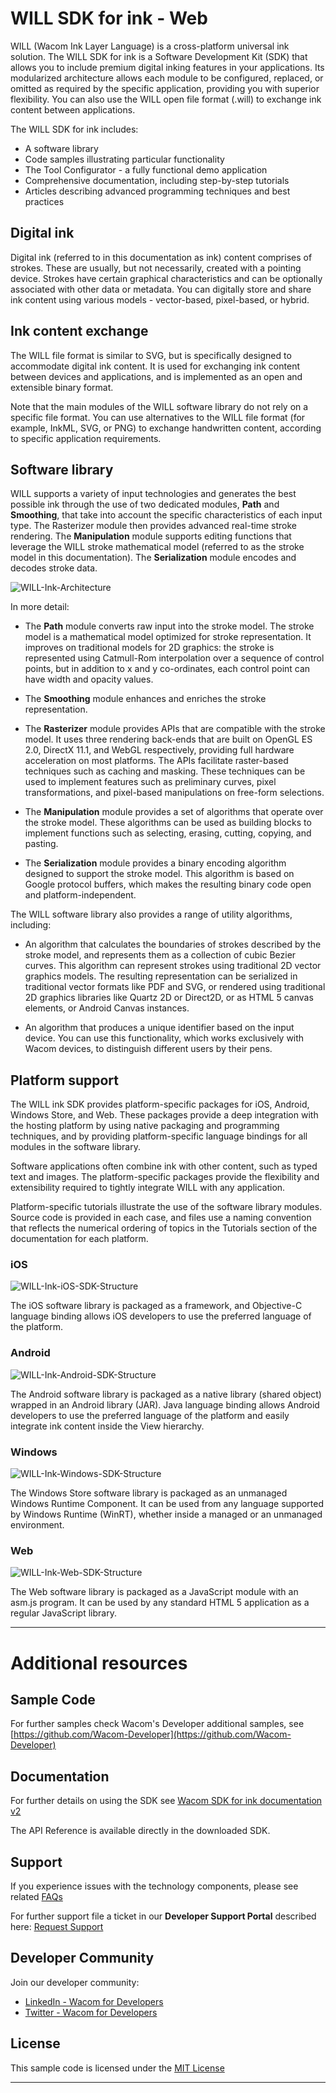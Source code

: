# WILL SDK for ink - Web

WILL (Wacom Ink Layer Language) is a cross-platform universal ink solution.
The WILL SDK for ink is a Software Development Kit (SDK) that allows you to include premium digital inking features in your applications.
Its modularized architecture allows each module to be configured, replaced, or omitted as required by the specific application, providing you with superior flexibility.
You can also use the WILL open file format (.will) to exchange ink content between applications.

The WILL SDK for ink includes:

* A software library
* Code samples illustrating particular functionality
* The Tool Configurator - a fully functional demo application
* Comprehensive documentation, including step-by-step tutorials
* Articles describing advanced programming techniques and best practices

## Digital ink

Digital ink (referred to in this documentation as ink) content comprises of strokes.
These are usually, but not necessarily, created with a pointing device.
Strokes have certain graphical characteristics and can be optionally associated with other data or metadata.
You can digitally store and share ink content using various models - vector-based, pixel-based, or hybrid.

## Ink content exchange

The WILL file format is similar to SVG, but is specifically designed to accommodate digital ink content.
It is used for exchanging ink content between devices and applications, and is implemented as an open and extensible binary format.

Note that the main modules of the WILL software library do not rely on a specific file format.
You can use alternatives to the WILL file format (for example, InkML, SVG, or PNG) to exchange handwritten content, according to specific application requirements.

## Software library

WILL supports a variety of input technologies and generates the best possible ink through the use of two dedicated modules, **Path** and **Smoothing**, that take into account the specific characteristics of each input type.
The Rasterizer module then provides advanced real-time stroke rendering.
The **Manipulation** module supports editing functions that leverage the WILL stroke mathematical model (referred to as the stroke model in this documentation).
The **Serialization** module encodes and decodes stroke data.

![WILL-Ink-Architecture](media/WILLSoftwareLibraryAbstractArchitecture.png)


In more detail:

* The **Path** module converts raw input into the stroke model.
  The stroke model is a mathematical model optimized for stroke representation.
  It improves on traditional models for 2D graphics: the stroke is represented using Catmull-Rom interpolation over a sequence of control points, but in addition to x and y co-ordinates, each control point can have width and opacity values.

* The **Smoothing** module enhances and enriches the stroke representation.

* The **Rasterizer** module provides APIs that are compatible with the stroke model.
  It uses three rendering back-ends that are built on OpenGL ES 2.0, DirectX 11.1, and WebGL respectively, providing full hardware acceleration on most platforms.
  The APIs facilitate raster-based techniques such as caching and masking.
  These techniques can be used to implement features such as preliminary curves, pixel transformations, and pixel-based manipulations on free-form selections.

* The **Manipulation** module provides a set of algorithms that operate over the stroke model.
  These algorithms can be used as building blocks to implement functions such as selecting, erasing, cutting, copying, and pasting.

* The **Serialization** module provides a binary encoding algorithm designed to support the stroke model.
  This algorithm is based on Google protocol buffers, which makes the resulting binary code open and platform-independent.

The WILL software library also provides a range of utility algorithms, including:

* An algorithm that calculates the boundaries of strokes described by the stroke model, and represents them as a collection of cubic Bezier curves.
  This algorithm can represent strokes using traditional 2D vector graphics models.
  The resulting representation can be serialized in traditional vector formats like PDF and SVG, or rendered using traditional 2D graphics libraries like Quartz 2D or Direct2D, or as HTML 5 canvas elements, or Android Canvas instances.

* An algorithm that produces a unique identifier based on the input device.
  You can use this functionality, which works exclusively with Wacom devices, to distinguish different users by their pens.


## Platform support

The WILL ink SDK provides platform-specific packages for iOS, Android, Windows Store, and Web.
These packages provide a deep integration with the hosting platform by using native packaging and programming techniques, and by providing platform-specific language bindings for all modules in the software library.

Software applications often combine ink with other content, such as typed text and images.
The platform-specific packages provide the flexibility and extensibility required to tightly integrate WILL with any application.

Platform-specific tutorials illustrate the use of the software library modules.
Source code is provided in each case, and files use a naming convention that reflects the numerical ordering of topics in the Tutorials section of the documentation for each platform.

### iOS

![WILL-Ink-iOS-SDK-Structure](media/iOSSDKStructure.png)

The iOS software library is packaged as a framework, and Objective-C language binding allows iOS developers to use the preferred language of the platform.

### Android

![WILL-Ink-Android-SDK-Structure](media/AndroidSDKStructure.png)

The Android software library is packaged as a native library (shared object) wrapped in an Android library (JAR).
Java language binding allows Android developers to use the preferred language of the platform and easily integrate ink content inside the View hierarchy.

### Windows

![WILL-Ink-Windows-SDK-Structure](media/WindowsSDKStructure.png)

The Windows Store software library is packaged as an unmanaged Windows Runtime Component.
It can be used from any language supported by Windows Runtime (WinRT), whether inside a managed or an unmanaged environment.

### Web

![WILL-Ink-Web-SDK-Structure](media/WebSDKStructure.png)

The Web software library is packaged as a JavaScript module with an asm.js program.
It can be used by any standard HTML 5 application as a regular JavaScript library.

---

# Additional resources 

## Sample Code
For further samples check Wacom's Developer additional samples, see [https://github.com/Wacom-Developer](https://github.com/Wacom-Developer)

## Documentation
For further details on using the SDK see [Wacom SDK for ink documentation v2](http://will-docs.westeurope.cloudapp.azure.com/sdk-for-ink/docs/2.0.0/overview) 

The API Reference is available directly in the downloaded SDK.

## Support
If you experience issues with the technology components, please see related [FAQs](http://will-docs.westeurope.cloudapp.azure.com/faqs)

For further support file a ticket in our **Developer Support Portal** described here: [Request Support](http://will-docs.westeurope.cloudapp.azure.com/faqs/docs/q-support/support)

## Developer Community 
Join our developer community:

- [LinkedIn - Wacom for Developers](https://www.linkedin.com/company/wacom-for-developers/)
- [Twitter - Wacom for Developers](https://twitter.com/Wacomdevelopers)

## License 
This sample code is licensed under the [MIT License](https://choosealicense.com/licenses/mit/)

---
